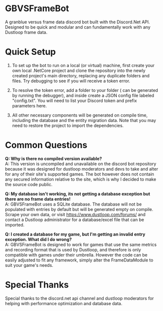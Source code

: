 # GBVSFrameBot
A granblue versus frame data discord bot built with the Discord.Net API. Designed to be quick and modular and can fundamentally work with any Dustloop frame data. 

# Quick Setup
1. To set up the bot to run on a local (or virtual) machine, first create your own local .NetCore project and clone the repository into the newly created project's main directory, replacing any duplicate folders and files. Try debugging to see if you will receive a token error.

2. To resolve the token error, add a <common> folder to your <netcoreapp> folder (<netcoreapp> can be generated by running the debugger), and inside create a JSON config file labeled "config.txt". You will need to list your Discord token and prefix parameters here.

3. All other necessary components will be generated on compile time, including the database and the entity migration data. Note that you may need to restore the project to import the dependencies.

# Common Questions
**Q: Why is there no compiled version available?**  
A: This version is uncompiled and unavailable on the discord bot repository because it was designed for dustloop moderators and devs to take and alter for any of their site's supported games. The bot however does not contain any secured information relative to the site, which is why I decided to make the source code public.

**Q: My database isn't working, its not getting a database exception but there are no frame data entries!**  
A: GBVSFrameBot uses a SQLite database. The database will not be populated with entries by default but will be generated empty on compile. Scrape your own data, or visit https://www.dustloop.com/forums/ and contact a Dustloop administrator for a database/excel file that can be imported.

**Q: I created a database for my game, but I'm getting an invalid entry exception. What did I do wrong?**  
A: GBVSFrameBot is designed to work for games that use the same metrics and recording format that is used by Dustloop, and therefore is only compatible with games under their umbrella. However the code can be easily adjusted to fit any framework, simply alter the FrameDataModule to suit your game's needs.

# Special Thanks
Special thanks to the discord.net api channel and dustloop moderators for helping with performance optimization and database data.

